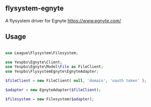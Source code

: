 ## flysystem-egnyte
A flysystem driver for Egnyte https://www.egnyte.com/

## Usage

```php

use League\Flysystem\Filesystem;

use Yespbs\Egnyte\Client;
use Yespbs\Egnyte\Model\File as FileClient;
use Yespbs\FlysystemEgnyte\EgnyteAdapter;

$fileClient = new FileClient( null, 'domain', 'oauth token' );

$adapter = new EgnyteAdapter($fileClient);

$filesystem = new Filesystem($adapter);

```
